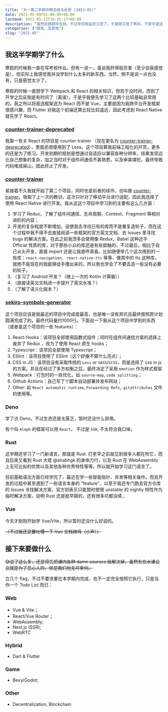```yaml
---
title: "大一第二学期中期总结与反思 (2021-05)"
date: 2021-05-09T01:00:00+08:00
lastmod: 2021-05-12T18:25:17+08:00
description: "虽然说是期中总结，不过奈何拖延症又犯了，于是就又拖了两天，于是乎就这么拖过了期中考试😅。眼看再没两个月估计就又得期末考试了，再拖下去连标题都得改，所以总算决定开始动笔了。"
categories: ["随笔，及其他"]
slug: "2021-05"
---
```


## 我这半学期学了什么

寒假的时候我一直在写考核作业。但有一说一，虽说我肝得挺厉害（至少自我感觉是），但实际上我感觉我并没学到什么太多的新东西。当然，倒不是说一点也没有，只是感觉太少了。

寒假的时候一直想学下 Webpack 和 React 的相关知识，但苦于没时间，而到了开学之后反倒是有时间了（离谱）。于是乎我便先学习了这两个比较基础且常用的。我之所以将首选框架选为 React 而不是 Vue，主要是因为我跨平台开发框架很感兴趣，而 Flutter 对我这个前端还算比较比较遥远，因此考虑到 React Native 就先学了 React。

### [counter-trainer-deprecated](https://github.com/lomirus/counter-trainer-deprecated)

我第一有关 React 的项目是 counter-trainer （现在更名为 [counter-trainer-deprecated](https://github.com/lomirus/counter-trainer-deprecated)），里面还顺便用到了 Less。这个项目算我前端工程化的开荒，更多的还是为了练习。开发初期的规划是想通过自适应以兼容各种分辨率，结果发现远比自己想象的复杂，加之当时对于组件间通信不甚熟悉，以及审美堪忧，最终导致代码堆成屎山，因此终止了开发。

### [counter-trainer](https://github.com/lomirus/counter-trainer)

紧接着不久我就开始了第二个项目，同时也是前者的续作，也叫做 [counter-trainer](https://github.com/lomirus/counter-trainer)。吸取了上一次的教训，这次只针对了移动平台进行适配，因此我选择了使用 React Native 进行开发。我从这这个项目中学习到的主要有这么几方面：

1. 学习了 Redux，了解了组件间通信、生命周期、Context、Fragment 等相对进阶的内容；
2. 开发的复杂程度不断增加，迫使我去寻找已有的库而不是重复造轮子，而在这个过程中我不得不去直接阅读一些框架的官方英文文档、去 Issues 里寻找 bugs 的解决方案。在此之前我顶多会使用像 Redux，Babel 这种近乎 Official 性质的库，对于那些小众的库还是有些抵触的，不过最后，相比于自己从头开发，直接 import 还是让我直呼真香。比如随便举几个这次用到的一些库：`react-navigation`, ` react-native-tts` 等等，像其中的 tts 这种库，就绝不是现在的我能够徒手撸出来的，所以我也学会了不要去造一些没有必要的轮子。
3. （复习了 Android 开发？（继上一次的 Kotlin 计算器））
4. （直接读英文文档进一步提升了英文水准？）
5. （了解了语义化版本？）

### [sekiro-symbols-generator](https://github.com/lomirus/sekiro-symbols-generator)

这个项目应该是我最近的项目中完成度最高，也是唯一没有弃坑且最终按照原计划圆满完成了的。最终代码量约1000行。下面说一下我从这个项目中学到的东西（或者是这个项目的一些 features）：

1. React Hooks：该项目全部使用函数式组件；同时在组件间通信方案的选择上废弃了 Redux ，改为了使用 React 原生 hooks；
2. Typescript：该项目全部使用 Typescript；
3. ESlint：该项目使用了 ESlint（这个好像不算什么亮点）；
4. CSS in JS：该项目没有采取传统的 `Less` or `SASS`/`SCSS`，而是选择了 css in js 的方案。并且在经过了多方权衡之后，最终决定了采用 `emotion` 作为样式框架
5. Webpack：打包时的一些优化，如 `source-map`, `code splitting`；
6. Github Actions：自己写了个脚本自动部署并发布网站；
7. Other: 如 `React automatic runtime`, `Forwarding Refs`,`.gitattributes` 文件的使用等。

### Deno

学了点 Deno，不过生态还是太匮乏，暂时还没什么卵用。

有个叫 `Aleph` 的框架可以用 `React`， 不过是 `SSR`, 不太符合我口味。

### Rust

这学期还学习了一门新语言，那就是 Rust. 打老早之前就见到很多人都在吹它，而且后来又看到 Rust 大佬 @ahabhgk 的身体力行，以及 Rust 在 WebAssembly 上无可比拟的优势以及其他各种优秀特性等等。所以就开始学习这门语言了。

目前基础语法方面已经学完了，最近在学一些智能指针、并发等相关操作。而且开发的过程中甚至遇到了一些语言本身的 "feature"，以至于我还专门跑去官方仓库的 Issues 寻找解决方案，官方则表示只能暂时使用 unstable 的 nightly 特性作为临时解决方案，说明 Rust 还是挺早期的，还有很多坑都没填...

### Vue

今天才刚刚开始学 Vue/Vite，所以暂时还没什么好说的。

~~（不过我还是要吐槽一下 Vue 文档辣鸡（小声））~~

## 接下来要做什么

~~😅说了这么多，还是得先把课内各种 damn courses 给解决掉，虽然有些水课设立就是为了恶心人的，但是我们也无可奈何。~~

立几个 flag，不过不要求要在本学期内完成，也不一定完全按照它执行，只是当作一个 Todo List 而已：

### Web

- Vue & Vite；
- React/Vue Router；
- WebAssembly;
- Next.js (SSR);
- WebRTC

### Hybrid

- Dart & Flutter

### Game

- Bevy/Godot;

### Other

- Decentralization, Blockchain